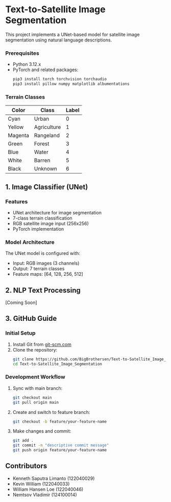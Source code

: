 # Text-to-Satellite Image Segmentation

This project implements a UNet-based model for satellite image segmentation using natural language descriptions.

### Prerequisites
- Python 3.12.x
- PyTorch and related packages:
  ```bash
  pip3 install torch torchvision torchaudio
  pip3 install pillow numpy matplotlib albumentations
  ```

### Terrain Classes
| Color | Class | Label |
|-------|-------|-------|
| Cyan | Urban | 0 |
| Yellow | Agriculture | 1 |
| Magenta | Rangeland | 2 |
| Green | Forest | 3 |
| Blue | Water | 4 |
| White | Barren | 5 |
| Black | Unknown | 6 |

## 1. Image Classifier (UNet)

### Features
- UNet architecture for image segmentation
- 7-class terrain classification 
- RGB satellite image input (256x256)
- PyTorch implementation

### Model Architecture
The UNet model is configured with:
- Input: RGB images (3 channels)
- Output: 7 terrain classes
- Feature maps: [64, 128, 256, 512]

## 2. NLP Text Processing
[Coming Soon]

## 3. GitHub Guide

### Initial Setup
1. Install Git from [git-scm.com](https://git-scm.com/)
2. Clone the repository:
   ```bash
   git clone https://github.com/BigBrothersen/Text-to-Satellite_Image_Segmentation
   cd Text-to-Satellite_Image_Segmentation
   ```

### Development Workflow
1. Sync with main branch:
   ```bash
   git checkout main
   git pull origin main
   ```

2. Create and switch to feature branch:
   ```bash
   git checkout -b feature/your-feature-name
   ```

3. Make changes and commit:
   ```bash
   git add .
   git commit -m "descriptive commit message"
   git push origin feature/your-feature-name
   ```

## Contributors
- Kenneth Saputra Limanto (122040029)
- Kevin William (122040033)
- William Hansen Loe (122040046)
- Nemtsov Vladimir (124100014)